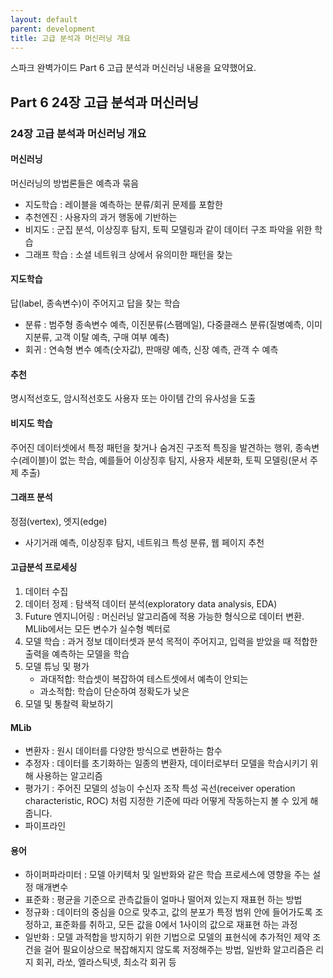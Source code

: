 ```yaml
---
layout: default
parent: development
title: 고급 분석과 머신러닝 개요
---
```


스파크 완벽가이드 Part 6 고급 분석과 머신러닝 내용을 요약했어요.

## Part 6 24장 고급 분석과 머신러닝
### 24장 고급 분석과 머신러닝 개요
#### 머신러닝
머신러닝의 방법론들은 예측과 묶음

* 지도학습 : 레이블을 예측하는 분류/회귀 문제를 포함한 
* 추천엔진 : 사용자의 과거 행동에 기반하는 
* 비지도 : 군집 분석, 이상징후 탐지, 토픽 모델링과 같이 데이터 구조 파악을 위한 학습
* 그래프 학습 : 소셜 네트워크 상에서 유의미한 패턴을 찾는

#### 지도학습 
답(label, 종속변수)이 주어지고 답을 찾는 학습

* 분류 : 범주형 종속변수 예측, 이진분류(스팸메일), 다중클래스 분류(질병예측, 이미지분류, 고객 이탈 예측, 구매 여부 예측)
* 회귀 : 연속형 변수 예측(숫자값), 판매량 예측, 신장 예측, 관객 수 예측 

#### 추천
명시적선호도, 암시적선호도 사용자 또는 아이템 간의 유사성을 도출

#### 비지도 학습
주어진 데이터셋에서 특정 패턴을 찾거나 숨겨진 구조적 특징을 발견하는 행위, 종속변수(레이블)이 없는 학습, 
예를들어 이상징후 탐지, 사용자 세분화, 토픽 모델링(문서 주제 추출)

#### 그래프 분석
정점(vertex), 엣지(edge)

* 사기거래 예측, 이상징후 탐지, 네트워크 특성 분류, 웹 페이지 추천

#### 고급분석 프로세싱
1. 데이터 수집
1. 데이터 정제 : 탐색적 데이터 분석(exploratory data analysis, EDA)
1. Future 엔지니어링 : 머신러닝 알고리즘에 적용 가능한 형식으로 데이터 변환.
MLlib에서는 모든 변수가 실수형 벡터로 
1. 모델 학습 : 과거 정보 데이터셋과 분석 목적이 주어지고, 입력을 받았을 때 적합한 출력을 예측하는 모델을 학습
1. 모델 튜닝 및 평가
    * 과대적합: 학습셋이 복잡하여 테스트셋에서 예측이 안되는
    * 과소적합: 학습이 단순하여 정확도가 낮은
1. 모델 및 통찰력 확보하기


#### MLib
* 변환자 : 원시 데이터를 다양한 방식으로 변환하는 함수
* 추정자 : 데이터를 초기화하는 일종의 변환자, 데이터로부터 모델을 학습시키기 위해 사용하는 알고리즘
* 평가기 : 주어진 모델의 성능이 수신자 조작 특성 곡선(receiver operation characteristic, ROC) 처럼
지정한 기준에 따라 어떻게 작동하는지 볼 수 있게 해줍니다.
* 파이프라인

#### 용어
* 하이퍼파라미터 : 모델 아키텍처 및 일반화와 같은 학습 프로세스에 영향을 주는 설정 매개변수
* 표준화 : 평균을 기준으로 관측값들이 얼마나 떨어져 있는지 재표현 하는 방법
* 정규화 : 데이터의 중심을 0으로 맞추고, 값의 분포가 특정 범위 안에 들어가도록 조정하고, 
표준화를 취하고, 모든 값을 0에서 1사이의 값으로 재표현 하는 과정
* 일반화 : 모델 과적합을 방지하기 위한 기법으로 모델의 표현식에 추가적인 제약 조건을 걸어 
필요이상으로 복잡해지지 않도록 저정해주는 방법, 
일반화 알고리즘은 리지 회귀, 라쏘, 엘라스틱넷, 최소각 회귀 등

